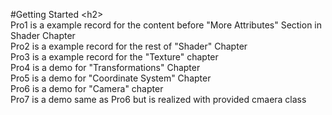#Getting Started \<h2\> <br />
Pro1 is a example record for the content before "More Attributes" Section in Shader Chapter<br />
Pro2 is a example record for the rest of "Shader" Chapter<br />
Pro3 is a example record for the "Texture" chapter<br />
Pro4 is a demo for "Transformations" Chapter<br />
Pro5 is a demo for "Coordinate System" Chapter<br />
Pro6 is a demo for "Camera" chapter<br />
Pro7 is a demo same as Pro6 but is realized with provided cmaera class<br />

